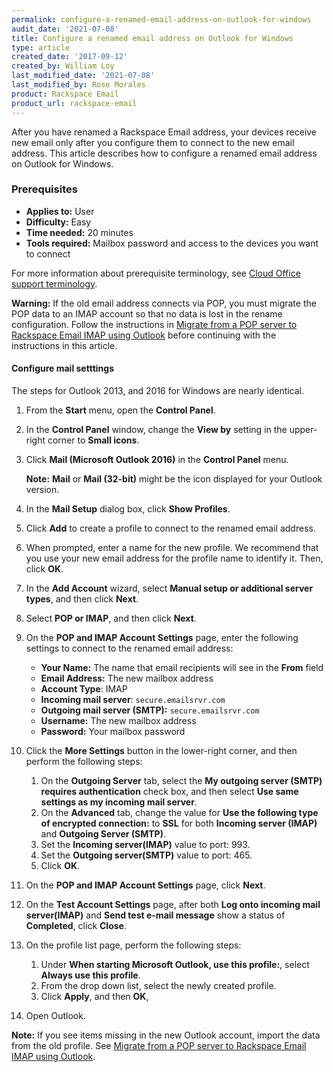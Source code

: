 ```yaml
---
permalink: configure-a-renamed-email-address-on-outlook-for-windows
audit_date: '2021-07-08'
title: Configure a renamed email address on Outlook for Windows
type: article
created_date: '2017-09-12'
created_by: William Loy
last_modified_date: '2021-07-08'
last_modified_by: Rose Morales
product: Rackspace Email
product_url: rackspace-email
---
```


After you have renamed a Rackspace Email address, your devices receive new email
only after you configure them to connect to the new email address. This article
describes how to configure a renamed email address on Outlook for Windows.

### Prerequisites

- **Applies to:** User
- **Difficulty:** Easy
- **Time needed:** 20 minutes
- **Tools required:**  Mailbox password and access to the devices you want to connect

For more information about prerequisite terminology, see
[Cloud Office support terminology](/support/how-to/cloud-office-support-terminology/).

**Warning:** If the old email address connects via POP, you must migrate the POP
data to an IMAP account so that no data is lost in the rename configuration.
Follow the instructions in
[Migrate from a POP server to Rackspace Email IMAP using Outlook](/support/how-to/migrating-from-a-pop-server-to-rackspace-email-imap-using-outlook/)
before continuing with the instructions in this article.

#### Configure mail setttings

The steps for Outlook 2013, and 2016 for Windows are nearly identical.

1. From the **Start** menu, open the **Control Panel**.
2. In the **Control Panel** window, change the **View by** setting in the
   upper-right corner to **Small icons**.
3. Click **Mail (Microsoft Outlook 2016)** in the **Control Panel** menu.

    **Note:** **Mail** or **Mail (32-bit)** might be the icon displayed for your
    Outlook version.

4. In the **Mail Setup** dialog box, click **Show Profiles**.

5. Click **Add** to create a profile to connect to the renamed email address.

6. When prompted, enter a name for the new profile. We recommend that you use
   your new email address for the profile name to identify it. Then, click
   **OK**.

7. In the **Add Account** wizard, select **Manual setup or additional server
   types**, and then click **Next**.

8. Select **POP or IMAP**, and then click **Next**.

9. On the **POP and IMAP Account Settings** page, enter the following settings
   to connect to the renamed email address:

    - **Your Name:**  The name that email recipients will see in the **From** field
    - **Email Address:** The new mailbox address
    - **Account Type**: IMAP
    - **Incoming mail server**: `secure.emailsrvr.com`
    - **Outgoing mail server (SMTP):** `secure.emailsrvr.com`
    - **Username:** The new mailbox address
    - **Password:** Your mailbox password

10. Click the **More Settings** button in the lower-right corner, and then
    perform the following steps:

    1. On the **Outgoing Server** tab, select the **My outgoing server (SMTP)
       requires authentication** check box, and then select **Use same settings
       as my incoming mail server**.
    2. On the **Advanced** tab, change the value for **Use the following type of
       encrypted connection:** to **SSL** for both **Incoming server (IMAP)**
       and **Outgoing Server (SMTP)**.
    3. Set the **Incoming server(IMAP)** value to port: 993.
    4. Set the **Outgoing server(SMTP)** value to port: 465.
    5. Click **OK**.

11. On the **POP and IMAP Account Settings** page, click **Next**.
12. On the **Test Account Settings** page, after both **Log onto incoming mail
    server(IMAP)** and **Send test e-mail message** show a status of
    **Completed**, click **Close**.

13. On the profile list page, perform the following steps:

    1. Under **When starting Microsoft Outlook, use this profile:**, select
       **Always use this profile**.
    2. From the drop down list, select the newly created profile.
    3. Click **Apply**, and then **OK**,

14. Open Outlook.

**Note:** If you see items missing in the new Outlook account, import the data
from the old profile. See
[Migrate from a POP server to Rackspace Email IMAP using Outlook](/support/how-to/migrating-from-a-pop-server-to-rackspace-email-imap-using-outlook/).
